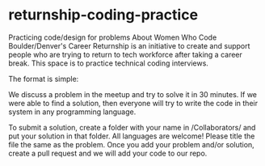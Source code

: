 # returnship-coding-practice
Practicing code/design for problems
About
Women Who Code Boulder/Denver's Career Returnship is an initiative to create and support people who are trying to return to tech workforce after taking a career break. This space is to practice technical coding interviews.

The format is simple:

We discuss a problem in the meetup and try to solve it in 30 minutes. If we were able to find a solution, then everyone will try to write the code in their system in any programming language. 

To submit a solution, create a folder with your name in /Collaborators/ and put your solution in that folder. All languages are welcome! Please title the file the same as the problem.
Once you add your problem and/or solution, create a pull request and we will add your code to our repo.
